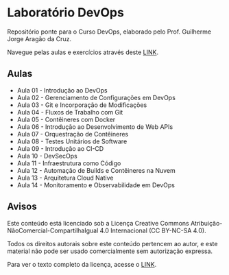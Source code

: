 # Laboratório DevOps

Repositório ponte para o Curso DevOps, elaborado pelo Prof. Guilherme Jorge Aragão da Cruz.

Navegue pelas aulas e exercícios através deste [LINK](https://laboratoriodevops.gitlab.io/).

## Aulas

- Aula 01 - Introdução ao DevOps
- Aula 02 - Gerenciamento de Configurações em DevOps
- Aula 03 - Git e Incorporação de Modificações
- Aula 04 - Fluxos de Trabalho com Git
- Aula 05 - Contêineres com Docker
- Aula 06 - Introdução ao Desenvolvimento de Web APIs
- Aula 07 - Orquestração de Contêineres
- Aula 08 - Testes Unitários de Software
- Aula 09 - Introdução ao CI-CD
- Aula 10 - DevSecOps
- Aula 11 - Infraestrutura como Código
- Aula 12 - Automação de Builds e Contêineres na Nuvem
- Aula 13 - Arquitetura Cloud Native
- Aula 14 - Monitoramento e Observabilidade em DevOps

## Avisos

Este conteúdo está licenciado sob a Licença Creative Commons Atribuição-NãoComercial-CompartilhaIgual 4.0 Internacional (CC BY-NC-SA 4.0).

Todos os direitos autorais sobre este conteúdo pertencem ao autor, e este material não pode ser usado comercialmente sem autorização expressa.

Para ver o texto completo da licença, acesse o [LINK](https://creativecommons.org/licenses/by-nc-sa/4.0/legalcode).
